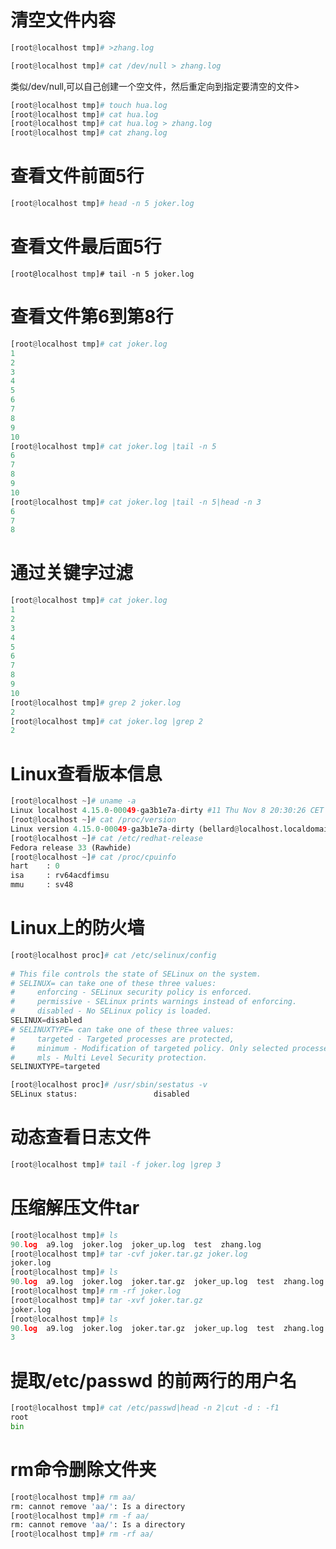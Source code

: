 <!--
 * @Author: joker.zhang
 * @Date: 2021-04-12 15:36:46
 * @LastEditors: joker.zhang
 * @LastEditTime: 2021-04-14 16:20:16
 * @mail: zhanghua7890@163.com
 * @Description: For Automation
-->

# 清空文件内容
```python
[root@localhost tmp]# >zhang.log
```
```python
[root@localhost tmp]# cat /dev/null > zhang.log
```
类似/dev/null,可以自己创建一个空文件，然后重定向到指定要清空的文件>
```python
[root@localhost tmp]# touch hua.log
[root@localhost tmp]# cat hua.log
[root@localhost tmp]# cat hua.log > zhang.log
[root@localhost tmp]# cat zhang.log
```
# 查看文件前面5行
```python
[root@localhost tmp]# head -n 5 joker.log
```
# 查看文件最后面5行
```
[root@localhost tmp]# tail -n 5 joker.log
```

# 查看文件第6到第8行
```python
[root@localhost tmp]# cat joker.log
1
2
3
4
5
6
7
8
9
10
[root@localhost tmp]# cat joker.log |tail -n 5
6
7
8
9
10
[root@localhost tmp]# cat joker.log |tail -n 5|head -n 3
6
7
8
```

# 通过关键字过滤
```python
[root@localhost tmp]# cat joker.log
1
2
3
4
5
6
7
8
9
10
[root@localhost tmp]# grep 2 joker.log
2
[root@localhost tmp]# cat joker.log |grep 2
2
```
# Linux查看版本信息
```python
[root@localhost ~]# uname -a
Linux localhost 4.15.0-00049-ga3b1e7a-dirty #11 Thu Nov 8 20:30:26 CET 2018 riscv64 riscv64 riscv64 GNU/Linux
[root@localhost ~]# cat /proc/version
Linux version 4.15.0-00049-ga3b1e7a-dirty (bellard@localhost.localdomain) (gcc version 7.3.0 (Buildroot 2016.08-git-svn30683)) #11 Thu Nov 8 20:30:26 CET 2018
[root@localhost ~]# cat /etc/redhat-release
Fedora release 33 (Rawhide)
[root@localhost ~]# cat /proc/cpuinfo
hart    : 0
isa     : rv64acdfimsu
mmu     : sv48
```
# Linux上的防火墙
```python
[root@localhost proc]# cat /etc/selinux/config
 
# This file controls the state of SELinux on the system.
# SELINUX= can take one of these three values:
#     enforcing - SELinux security policy is enforced.
#     permissive - SELinux prints warnings instead of enforcing.
#     disabled - No SELinux policy is loaded.
SELINUX=disabled
# SELINUXTYPE= can take one of these three values:
#     targeted - Targeted processes are protected,
#     minimum - Modification of targeted policy. Only selected processes are protected.
#     mls - Multi Level Security protection.
SELINUXTYPE=targeted
```
```python
[root@localhost proc]# /usr/sbin/sestatus -v
SELinux status:                 disabled

```
# 动态查看日志文件
```python
[root@localhost tmp]# tail -f joker.log |grep 3
```
# 压缩解压文件tar
```python
[root@localhost tmp]# ls
90.log  a9.log  joker.log  joker_up.log  test  zhang.log
[root@localhost tmp]# tar -cvf joker.tar.gz joker.log
joker.log
[root@localhost tmp]# ls
90.log  a9.log  joker.log  joker.tar.gz  joker_up.log  test  zhang.log
[root@localhost tmp]# rm -rf joker.log
[root@localhost tmp]# tar -xvf joker.tar.gz
joker.log
[root@localhost tmp]# ls
90.log  a9.log  joker.log  joker.tar.gz  joker_up.log  test  zhang.log
3
```
# 提取/etc/passwd 的前两行的用户名
```python
[root@localhost tmp]# cat /etc/passwd|head -n 2|cut -d : -f1
root
bin
```
# rm命令删除文件夹
```python
[root@localhost tmp]# rm aa/
rm: cannot remove 'aa/': Is a directory
[root@localhost tmp]# rm -f aa/
rm: cannot remove 'aa/': Is a directory
[root@localhost tmp]# rm -rf aa/
```
